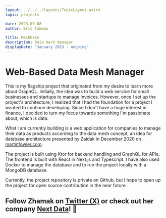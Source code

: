 ```yaml
---
layout: ../../../layouts/TopicLayout.astro
topic: projects

date: 2023-09-08
author: Eric Takman

title: Meshbase
description: Data mesh manager 
displayDate: "January 2023 - ongoing"
---
```


# Web-Based Data Mesh Manager

This is my flagship project that originated from my desire to learn more about GraphQL. Initially, the idea was to build a web service for small businesses and startups to manage invoices. However, once I set up the project's architecture, I realized that I had the foundation for a project I wanted to continue developing. Since I don't have a huge interest in finance, I decided to turn my focus towards something I'm passionate about, which is data.

What I am currently building is a web application for companies to manage their data as products according to the data mesh concept, an idea for database architecture presented by Zaidak in December 2020 on [martinfowler.com](https://martinfowler.com/articles/data-mesh-principles.html).

The project is built using Ktor for backend handling and GraphQL for APIs. The frontend is built with React in Next.js and Typescript. I have also used Docker to manage the database and to run the project locally with a MongoDB database.

Currently, the project repository is private on Github, but I hope to open up the project for open source contribution in the near future.

<div class="pt-2"></div>

## Follow Zhamak on [Twitter (X)](https://twitter.com/zhamakd) or check out her company [Next Data](https://www.nextdata.com/)! 👏